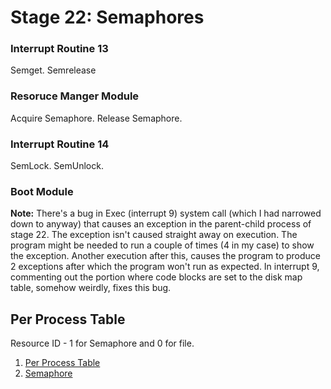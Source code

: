 # Stage 22: Semaphores

### Interrupt Routine 13
Semget. Semrelease

### Resoruce Manger Module
Acquire Semaphore. Release Semaphore.

### Interrupt Routine 14
SemLock. SemUnlock.

### Boot Module


**Note:** There's a bug in Exec (interrupt 9) system call (which I had narrowed down to anyway) that causes an exception in the parent-child process of stage 22. The exception isn't caused straight away on execution. The program might be needed to run a couple of times (4 in my case) to show the exception. Another execution after this, causes the program to produce 2 exceptions after which the program won't run as expected. In interrupt 9, commenting out the portion where code blocks are set to the disk map table, somehow weirdly, fixes this bug.


## Per Process Table
Resource ID - 1 for Semaphore and 0 for file.

1. [Per Process Table](https://exposnitc.github.io/os_design-files/process_table.html#per_process_table)
2. [Semaphore](https://exposnitc.github.io/os_design-files/mem_ds.html#sem_table)